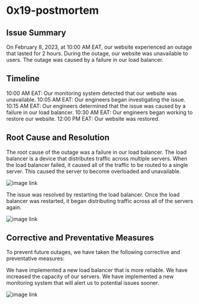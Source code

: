 # 0x19-postmortem

## Issue Summary

On February 8, 2023, at 10:00 AM EAT, our website experienced an outage that lasted for 2 hours. During the outage, our website was unavailable to users. The outage was caused by a failure in our load balancer.

## Timeline

10:00 AM EAT: Our monitoring system detected that our website was unavailable.
10:05 AM EAT: Our engineers began investigating the issue.
10:15 AM EAT: Our engineers determined that the issue was caused by a failure in our load balancer.
10:30 AM EAT: Our engineers began working to restore our website.
12:00 PM EAT: Our website was restored.

## Root Cause and Resolution

The root cause of the outage was a failure in our load balancer. The load balancer is a device that distributes traffic across multiple servers. When the load balancer failed, it caused all of the traffic to be routed to a single server. This caused the server to become overloaded and unavailable.

![image link](https://blog.pearltrees.com/wp-content/2009/03/interruption1.png)

The issue was resolved by restarting the load balancer. Once the load balancer was restarted, it began distributing traffic across all of the servers again.

![image link](https://d13urrra316e2f.cloudfront.net/original/3X/9/c/9c01de88b0a5bf497d3468b5408a3388330fa55d.jpeg)
## Corrective and Preventative Measures

To prevent future outages, we have taken the following corrective and preventative measures:

We have implemented a new load balancer that is more reliable.
We have increased the capacity of our servers.
We have implemented a new monitoring system that will alert us to potential issues sooner.

![image link](https://d13urrra316e2f.cloudfront.net/original/3X/3/2/3247c040af8c9323e232905ba3cf477d9bcc69ec.jpeg)
